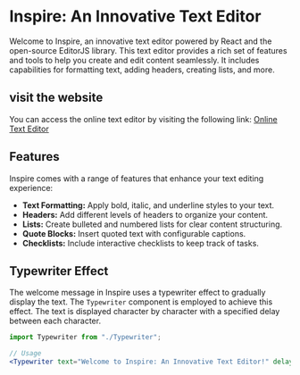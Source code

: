 # Inspire: An Innovative Text Editor

Welcome to Inspire, an innovative text editor powered by React and the open-source EditorJS library. This text editor provides a rich set of features and tools to help you create and edit content seamlessly. It includes capabilities for formatting text, adding headers, creating lists,  and more.

## visit the website
You can access the online text editor by visiting the following link: [Online Text Editor](https://texteditor-987a3.web.app/)

## Features

Inspire comes with a range of features that enhance your text editing experience:

- **Text Formatting:** Apply bold, italic, and underline styles to your text.
- **Headers:** Add different levels of headers to organize your content.
- **Lists:** Create bulleted and numbered lists for clear content structuring.
- **Quote Blocks:** Insert quoted text with configurable captions.
- **Checklists:** Include interactive checklists to keep track of tasks.

## Typewriter Effect

The welcome message in Inspire uses a typewriter effect to gradually display the text. The `Typewriter` component is employed to achieve this effect. The text is displayed character by character with a specified delay between each character.

```jsx
import Typewriter from "./Typewriter";

// Usage
<Typewriter text="Welcome to Inspire: An Innovative Text Editor!" delay={100} />
